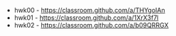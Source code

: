 - hwk00 - https://classroom.github.com/a/THYgoIAn
- hwk01 - https://classroom.github.com/a/1XrX3f7l
- hwk02 - https://classroom.github.com/a/b09QRRGX
